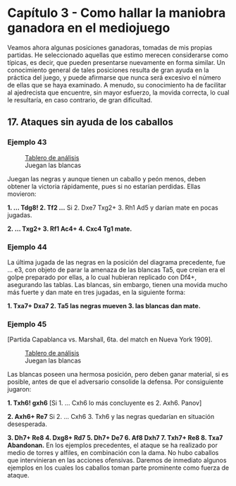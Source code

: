 # Capítulo 3 - Como hallar la maniobra ganadora en el mediojuego

Veamos ahora algunas posiciones ganadoras, tomadas de mis propias partidas. He
seleccionado aquellas que estimo merecen considerarse como típicas, es decir, que
pueden presentarse nuevamente en forma similar. Un conocimiento general de tales
posiciones resulta de gran ayuda en la práctica del juego, y puede afirmarse que
nunca será excesivo el número de ellas que se haya examinado. A menudo, su
conocimiento ha de facilitar al ajedrecista que encuentre, sin mayor esfuerzo, la
movida correcta, lo cual le resultaría, en caso contrario, de gran dificultad.

## 17. Ataques sin ayuda de los caballos

### Ejemplo 43

<figure>
    <chess-board
        position="2kr4/ppp1qp2/4bQ2/8/3P2r1/N1P5/PP4P1/R1B2RK1 w - - 0 1"
        orientation="white">
    </chess-board>
    <figcaption>
    <a href="https://lichess.org/analysis/2kr4/ppp1qp2/4bQ2/8/3P2r1/N1P5/PP4P1/R1B2RK1_w_-_-_0_1?color=white">Tablero de análisis</a>
    <br>
    Juegan las blancas
    </figcaption>
</figure>

Juegan las negras y aunque tienen un caballo y peón menos, deben
obtener la victoria rápidamente, pues si no estarían perdidas.
Ellas movieron:

**1. … Tdg8! 2. Tf2 …**
Si 2. Dxe7 Txg2+ 3. Rh1 Ad5 y darían mate en pocas jugadas.

**2. … Txg2+ 3. Rf1 Ac4+ 4. Cxc4 Tg1 mate.**

### Ejemplo 44

La última jugada de las negras en la posición del diagrama
precedente, fue … e3, con objeto de parar la amenaza de las blancas Ta5, que creían
era el golpe preparado por ellas, a lo cual hubieran replicado con Df4+, asegurando
las tablas.
Las blancas, sin embargo, tienen una movida mucho más fuerte y dan mate en
tres jugadas, en la siguiente forma:

**1. Txa7+ Dxa7 2. Ta5 las negras mueven 3. las blancas dan mate.**

### Ejemplo 45

[Partida Capablanca vs. Marshall, 6ta. del match en Nueva York
1909].

<figure>
    <chess-board
        position="3q1kn1/r5p1/1ppr1pQn/p2ppP2/P3P2R/1BPPB3/1P3PK1/7R w - - 0 1"
        orientation="white">
    </chess-board>
    <figcaption>
    <a href="https://lichess.org/analysis/3q1kn1/r5p1/1ppr1pQn/p2ppP2/P3P2R/1BPPB3/1P3PK1/7R_w_-_-_0_1?color=white">Tablero de análisis</a>
    <br>
    Juegan las blancas
    </figcaption>
</figure>

Las blancas poseen una hermosa posición, pero deben ganar material, si es
posible, antes de que el adversario consolide la defensa. Por consiguiente jugaron:

**1. Txh6! gxh6**
[Si 1. … Cxh6 lo más concluyente es 2. Axh6. Panov]

**2. Axh6+ Re7**
Si 2. … Cxh6 3. Txh6 y las negras quedarían en situación desesperada.

**3. Dh7+ Re8 4. Dxg8+ Rd7 5. Dh7+ De7 6. Af8 Dxh7 7. Txh7+ Re8 8. Txa7 Abandonan.**
En los ejemplos precedentes, el ataque se ha realizado por medio de torres y
alfiles, en combinación con la dama. No hubo caballos que intervinieran en las
acciones ofensivas. Daremos de inmediato algunos ejemplos en los cuales los
caballos toman parte prominente como fuerza de ataque.